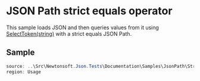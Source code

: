 ﻿# JSON Path strict equals operator

This sample loads JSON and then queries values from it using [SelectToken(string)](/API/newtonsoft/json/linq/jtoken/#method-selecttoken) with a strict equals JSON Path. 

## Sample

```csharp Usage
source: ..\Src\Newtonsoft.Json.Tests\Documentation\Samples\JsonPath\StrictEqualsQuery.cs
region: Usage
```

